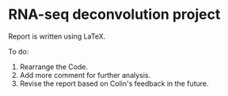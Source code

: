 # RNA-seq deconvolution project

Report is written using LaTeX.

To do:
1.	Rearrange the Code.
2.	Add more comment for further analysis.
3.	Revise the report based on Colin's feedback in the future.
